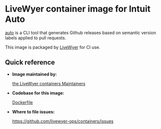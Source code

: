 # LiveWyer container image for Intuit Auto

[auto](https://intuit.github.io/auto) is a CLI tool that generates Github releases based on semantic version labels applied to pull requests.

This image is packaged by [LiveWyer](https://livewyer.io) for CI use.

## Quick reference

* __Image maintained by:__

  [the LiveWyer containers Maintainers](https://github.com/livewyer-ops/containers/tree/main)

* __Codebase for this image:__

  [Dockerfile](https://github.com/livewyer-ops/containers/blob/main/containers/auto/Dockerfile)

* __Where to file issues:__

    https://github.com/livewyer-ops/containers/issues
